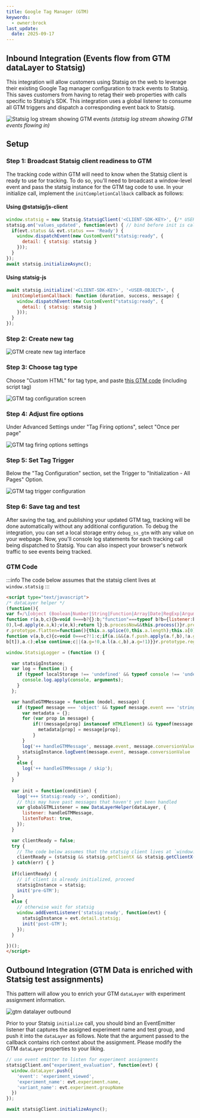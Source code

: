 ```yaml
---
title: Google Tag Manager (GTM) 
keywords:
  - owner:brock
last_update:
  date: 2025-09-17
---
```


## Inbound Integration (Events flow from GTM dataLayer to Statsig)

This integration will allow customers using Statsig on the web to leverage their existing Google Tag manager configuration to track events to Statsig. This saves customers from having to retag their web properties with calls specific to Statsig's SDK. This integration uses a global listener to consume all GTM triggers and dispatch a corresponding event back to Statsig.

![Statsig log stream showing GTM events](/img/gtm-logstream.png)
_(statsig log stream showing GTM events flowing in)_

## Setup

### Step 1: Broadcast Statsig client readiness to GTM
The tracking code within GTM will need to know when the Statsig client is ready to use for tracking. To do so, you'll need to broadcast a window-level event and pass the statsig instance for the GTM tag code to use. In your initialize call, implement the `initCompletionCallback` callback as follows:

#### Using @statsig/js-client
```js
window.statsig = new Statsig.StatsigClient('<CLIENT-SDK-KEY>', {/* USER */}, {/* OPTIONS */});
statsig.on('values_updated', function(evt) { // bind before init is called
  if(evt.status && evt.status === 'Ready') {
    window.dispatchEvent(new CustomEvent("statsig:ready", {
      detail: { statsig: statsig }
    }));        
  }
});
await statsig.initializeAsync();
```
#### Using statsig-js
```js
await statsig.initialize('<CLIENT-SDK-KEY>', '<USER-OBJECT>', {
  initCompletionCallback: function (duration, success, message) {
    window.dispatchEvent(new CustomEvent("statsig:ready", {
      detail: { statsig: statsig }
    }));
  }
}); 
```

### Step 2: Create new tag 
![GTM create new tag interface](/img/gtm-create-tag.png)

### Step 3: Choose tag type
Choose "Custom HTML" for tag type, and paste [this GTM code](#gtm-code) (including script tag)

![GTM tag configuration screen](/img/gtm-tag-configuration.png)

### Step 4: Adjust fire options
Under Advanced Settings under "Tag Firing options", select "Once per page"

![GTM tag firing options settings](/img/gtm-create-tag-options.png)

### Step 5: Set Tag Trigger
Below the "Tag Configuration" section, set the Trigger to "Initialization - All Pages" Option. 

![GTM tag trigger configuration](/img/gtm-tag-trigger.png)

### Step 6: Save tag and test
After saving the tag, and publishing your updated GTM tag, tracking will be done automatically without any additional configuration.
To debug the integration, you can set a local storage entry `debug_ss_gtm` with any value on your webpage. Now, you'll console log statements for each tracking call being dispatched to Statsig. You can also inspect your browser's network traffic to see events being tracked.

### GTM Code
:::info
The code below assumes that the statsig client lives at `window.statsig`
:::
```html
<script type="text/javascript">
/* dataLayer helper */
(function(){
var f=/\[object (Boolean|Number|String|Function|Array|Date|RegExp|Arguments)\]/;function g(a){return null==a?String(a):(a=f.exec(Object.prototype.toString.call(Object(a))))?a[1].toLowerCase():"object"}function m(a,b){return Object.prototype.hasOwnProperty.call(Object(a),b)}function n(a){if(!a||"object"!=g(a)||a.nodeType||a==a.window)return!1;try{if(a.constructor&&!m(a,"constructor")&&!m(a.constructor.prototype,"isPrototypeOf"))return!1}catch(c){return!1}for(var b in a);return void 0===b||m(a,b)};function p(a,b){var c={},d=c;a=a.split(".");for(var e=0;e<a.length-1;e++)d=d[a[e]]={};d[a[a.length-1]]=b;return c}function q(a,b){var c=!a._clear,d;for(d in a)if(m(a,d)){var e=a[d];"array"===g(e)&&c?("array"===g(b[d])||(b[d]=[]),q(e,b[d])):n(e)&&c?(n(b[d])||(b[d]={}),q(e,b[d])):b[d]=e}delete b._clear};
function r(a,b,c){b=void 0===b?{}:b;"function"===typeof b?b={listener:b,listenToPast:void 0===c?!1:c,processNow:!0,commandProcessors:{}}:b={listener:b.listener||function(){},listenToPast:b.listenToPast||!1,processNow:void 0===b.processNow?!0:b.processNow,commandProcessors:b.commandProcessors||{}};this.a=a;this.l=b.listener;this.j=b.listenToPast;this.g=this.i=!1;this.c={};this.f=[];this.b=b.commandProcessors;this.h=u(this);var d=this.a.push,e=this;this.a.push=function(){var k=[].slice.call(arguments,
0),l=d.apply(e.a,k);v(e,k);return l};b.processNow&&this.process()}r.prototype.process=function(){this.registerProcessor("set",function(){var c={};1===arguments.length&&"object"===g(arguments[0])?c=arguments[0]:2===arguments.length&&"string"===g(arguments[0])&&(c=p(arguments[0],arguments[1]));return c});this.i=!0;for(var a=this.a.length,b=0;b<a;b++)v(this,[this.a[b]],!this.j)};r.prototype.get=function(a){var b=this.c;a=a.split(".");for(var c=0;c<a.length;c++){if(void 0===b[a[c]])return;b=b[a[c]]}return b};
r.prototype.flatten=function(){this.a.splice(0,this.a.length);this.a[0]={};q(this.c,this.a[0])};r.prototype.registerProcessor=function(a,b){a in this.b||(this.b[a]=[]);this.b[a].push(b)};
function v(a,b,c){c=void 0===c?!1:c;if(a.i&&(a.f.push.apply(a.f,b),!a.g))for(;0<a.f.length;){b=a.f.shift();if("array"===g(b))a:{var d=a.c;g(b[0]);for(var e=b[0].split("."),k=e.pop(),l=b.slice(1),h=0;h<e.length;h++){if(void 0===d[e[h]])break a;d=d[e[h]]}try{d[k].apply(d,l)}catch(w){}}else if("arguments"===g(b)){e=a;k=[];l=b[0];if(e.b[l])for(d=e.b[l].length,h=0;h<d;h++)k.push(e.b[l][h].apply(e.h,[].slice.call(b,1)));a.f.push.apply(a.f,k)}else if("function"==typeof b)try{b.call(a.h)}catch(w){}else if(n(b))for(var t in b)q(p(t,
b[t]),a.c);else continue;c||(a.g=!0,a.l(a.c,b),a.g=!1)}}r.prototype.registerProcessor=r.prototype.registerProcessor;r.prototype.flatten=r.prototype.flatten;r.prototype.get=r.prototype.get;r.prototype.process=r.prototype.process;window.DataLayerHelper=r;function u(a){return{set:function(b,c){q(p(b,c),a.c)},get:function(b){return a.get(b)}}};})(); 

window.StatsigLogger = (function () {

  var statsigInstance;
  var log = function () {
    if (typeof localStorage !== 'undefined' && typeof console !== 'undefined' && localStorage.getItem('debug_ss_gtm')) {
      console.log.apply(console, arguments);
    }
  };

  var handleGTMMessage = function (model, message) {    
    if (typeof message === 'object' && typeof message.event === 'string') {
      var metadata = {};
      for (var prop in message) {
          if(!(message[prop] instanceof HTMLElement) && typeof(message[prop]) !== 'object') {
            metadata[prop] = message[prop];
          }
      }
      log('++ handleGTMMessage', message.event, message.conversionValue || null, metadata);
      statsigInstance.logEvent(message.event, message.conversionValue || null, metadata);
    }
    else {
      log('++ handleGTMMessage / skip');
    }
  }
  
  var init = function(condition) {
    log('+++ Statsig:ready ->', condition);
    // this may have past messages that haven't yet been handled
    var globalGTMListener = new DataLayerHelper(dataLayer, {
      listener: handleGTMMessage,
      listenToPast: true,
    });        
  }

  var clientReady = false;
  try {
    // The code below assumes that the statsig client lives at `window.statsig`
    clientReady = (statsig && statsig.getClientX && statsig.getClientX().ready) || statsig.loadingStatus === 'Ready';
  } catch(err) { }
  
  if(clientReady) {
    // if client is already initialized, proceed
    statsigInstance = statsig;
    init('pre-GTM');
  }
  else {
    // otherwise wait for statsig
    window.addEventListener('statsig:ready', function(evt) {
      statsigInstance = evt.detail.statsig;
      init('post-GTM');
    });  
  }

})();  
</script>
```

## Outbound Integration (GTM Data is enriched with Statsig test assignments)

This pattern will allow you to enrich your GTM `dataLayer` with experiment assignment information. 

![gtm datalayer outbound](/img/gtm-outbound.png)

Prior to your Statsig `initialize` call, you should bind an EventEmitter listener that captures the assigned experiment name and test group, and push it into the `dataLayer` as follows. Note that the argument passed to the callback contains rich context about the assignment. Please modify the GTM `dataLayer` properties to your liking. 

```js
// use event emitter to listen for experiment assignments
statsigClient.on("experiment_evaluation", function(evt) {
  window.dataLayer.push({
    'event': 'experiment_viewed',
    'experiment_name': evt.experiment.name, 
    'variant_name': evt.experiment.groupName
  })
});

await statsigClient.initializeAsync(); 
```


